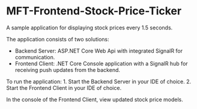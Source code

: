 ﻿# MFT-Frontend-Stock-Price-Ticker
A sample application for displaying stock prices every 1.5 seconds.

The application consists of two solutions:
* Backend Server: ASP.NET Core Web Api with integrated SignalR for communication.
* Frontend Client: .NET Core Console application with a SignalR hub for receiving push updates from the backend.
 
To run the application:
	1. Start the Backend Server in your IDE of choice.
	2. Start the Frontend Client in your IDE of choice.
 
In the console of the Frontend Client, view updated stock price models.

